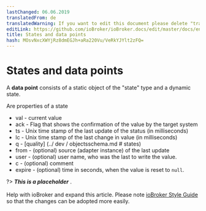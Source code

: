 ```yaml
---
lastChanged: 06.06.2019
translatedFrom: de
translatedWarning: If you want to edit this document please delete "translatedFrom" field, elsewise this document will be translated automatically again
editLink: https://github.com/ioBroker/ioBroker.docs/edit/master/docs/en/basics/states.md
title: States and data points
hash: MOsvNxcXWYjRz8dmEGJh+aRa220Vu/VeRkYJYlt2zFQ=
---
```

# States and data points
A **data point** consists of a static object of the "state" type and a dynamic state.

Are properties of a state

 * val - current value
 * ack - Flag that shows the confirmation of the value by the target system
 * ts - Unix time stamp of the last update of the status (in milliseconds)
 * lc - Unix time stamp of the last change in value (in milliseconds)
 * q - [quality] (../ dev / objectsschema.md # states)
 * from - (optional) source (adapter instance) of the last update
 * user - (optional) user name, who was the last to write the value.
 * c - (optional) comment
 * expire - (optional) time in seconds, when the value is reset to `null`.

?> ***This is a placeholder*** .<br><br> Help with ioBroker and expand this article. Please note [ioBroker Style Guide](https://www.iobroker.net/#de/documentation/community/styleguidedoc.md) so that the changes can be adopted more easily.